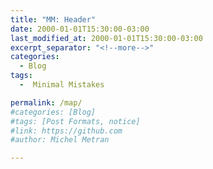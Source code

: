 ```yaml
---
title: "MM: Header"
date: 2000-01-01T15:30:00-03:00
last_modified_at: 2000-01-01T15:30:00-03:00
excerpt_separator: "<!--more-->"
categories:
  - Blog
tags:
  -  Minimal Mistakes

permalink: /map/
#categories: [Blog]
#tags: [Post Formats, notice]
#link: https://github.com
#author: Michel Metran

---
```










